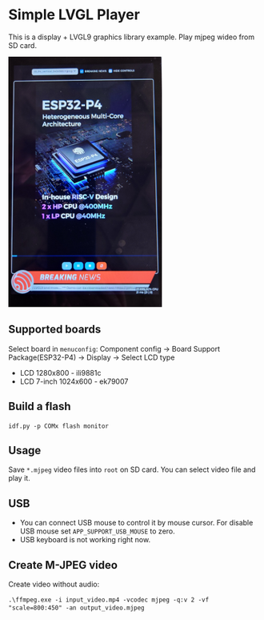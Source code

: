 # Simple LVGL Player

This is a display + LVGL9 graphics library example.
Play mjpeg wideo from SD card.

<img src="doc/demo.jpg" height="500px">

## Supported boards

Select board in `menuconfig`: Component config → Board Support Package(ESP32-P4) → Display → Select LCD type
- LCD 1280x800 - ili9881c
- LCD 7-inch 1024x600 - ek79007

## Build a flash

```
idf.py -p COMx flash monitor
```

## Usage

Save `*.mjpeg` video files into `root` on SD card. You can select video file and play it.

## USB

- You can connect USB mouse to control it by mouse cursor. For disable USB mouse set `APP_SUPPORT_USB_MOUSE` to zero.
- USB keyboard is not working right now.

## Create M-JPEG video

Create video without audio:
```
.\ffmpeg.exe -i input_video.mp4 -vcodec mjpeg -q:v 2 -vf "scale=800:450" -an output_video.mjpeg
```
